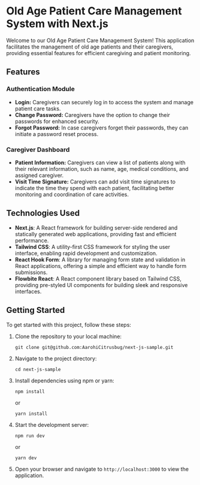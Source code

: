 # Old Age Patient Care Management System with Next.js

Welcome to our Old Age Patient Care Management System! This application facilitates the management of old age patients and their caregivers, providing essential features for efficient caregiving and patient monitoring.

## Features

### Authentication Module

- **Login:** Caregivers can securely log in to access the system and manage patient care tasks.
- **Change Password:** Caregivers have the option to change their passwords for enhanced security.
- **Forgot Password:** In case caregivers forget their passwords, they can initiate a password reset process.

### Caregiver Dashboard

- **Patient Information:** Caregivers can view a list of patients along with their relevant information, such as name, age, medical conditions, and assigned caregiver.
- **Visit Time Signature:** Caregivers can add visit time signatures to indicate the time they spend with each patient, facilitating better monitoring and coordination of care activities.

## Technologies Used

- **Next.js**: A React framework for building server-side rendered and statically generated web applications, providing fast and efficient performance.
- **Tailwind CSS**: A utility-first CSS framework for styling the user interface, enabling rapid development and customization.
- **React Hook Form**: A library for managing form state and validation in React applications, offering a simple and efficient way to handle form submissions.
- **Flowbite React**: A React component library based on Tailwind CSS, providing pre-styled UI components for building sleek and responsive interfaces.

## Getting Started

To get started with this project, follow these steps:

1. Clone the repository to your local machine:

    ```
    git clone git@github.com:AarohiCitrusbug/next-js-sample.git
    ```

2. Navigate to the project directory:

    ```
    cd next-js-sample
    ```

3. Install dependencies using npm or yarn:

    ```
    npm install
    ```

    or

    ```
    yarn install
    ```

4. Start the development server:

    ```
    npm run dev
    ```

    or

    ```
    yarn dev
    ```

5. Open your browser and navigate to `http://localhost:3000` to view the application.

